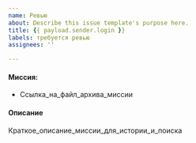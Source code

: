 ```yaml
---
name: Ревью
about: Describe this issue template's purpose here.
title: {{ payload.sender.login }}
labels: требуется ревью
assignees: ''

---
```


#### Миссия:
- Ссылка_на_файл_архива_миссии

#### Описание 
Краткое_описание_миссии_для_истории_и_поиска